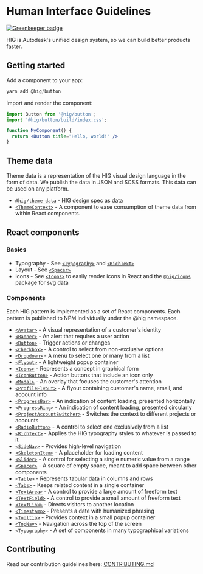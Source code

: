 # Human Interface Guidelines

[![Greenkeeper badge](https://badges.greenkeeper.io/Autodesk/hig.svg)](https://greenkeeper.io/)

HIG is Autodesk's unified design system, so we can build better products faster.

## Getting started

Add a component to your app:
```jsx
yarn add @hig/button
```

Import and render the component:
```jsx
import Button from '@hig/button';
import '@hig/button/build/index.css';

function MyComponent() {
  return <Button title="Hello, world!" />
}
```

## Theme data
Theme data is a representation of the HIG visual design language in the form of data. We publish the data in JSON and SCSS formats. This data can be used on any platform.

- [`@hig/theme-data`](./packages/theme-data/README.md) - HIG design spec as data
- [`<ThemeContext>`](./packages/theme-context/README.md) - A component to ease consumption of theme data from within React components.

## React components

### Basics
- Typography - See [`<Typography>`](./packages/typography/README.md) and [`<RichText>`](./packages/rich-text/README.md)
- Layout - See [`<Spacer>`](./packages/spacer/README.md)
- Icons - See [`<Icons>`](./packages/icons/README.md) to easily render icons in React and the [`@hig/icons`](./packages/icons/README.md) package for svg data

### Components

Each HIG pattern is implemented as a set of React components. Each pattern is published to NPM individually under the @hig namespace.

- [`<Avatar>`](./packages/avatar/README.md) - A visual representation of a customer's identity
- [`<Banner>`](./packages/banner/README.md) - An alert that requires a user action
- [`<Button>`](./packages/button/README.md) - Trigger actions or changes
- [`<Checkbox>`](./packages/checkbox/README.md) - A control to select from non-exclusive options
- [`<Dropdown>`](./packages/dropdown/README.md) - A menu to select one or many from a list
- [`<Flyout>`](./packages/flyout/README.md) - A lightweight popup container
- [`<Icons>`](./packages/icons/README.md) - Represents a concept in graphical form
- [`<IconButton>`](./packages/icon-button/README.md) - Action buttons that include an icon only
- [`<Modal>`](./packages/modal/README.md) - An overlay that focuses the customer's attention
- [`<ProfileFlyout>`](./packages/profile-flyout/README.md) - A flyout containing customer's name, email, and account info
- [`<ProgressBar>`](./packages/progress-bar/README.md) - An indication of content loading, presented horizontally
- [`<ProgressRing>`](./packages/progress-ring/README.md) - An indication of content loading, presented circularly
- [`<ProjectAccountSwitcher>`](./packages/project-account-switcher/README.md) - Switches the context to different projects or accounts
- [`<RadioButton>`](./packages/radio-button/README.md) - A control to select one exclusively from a list
- [`<RichText>`](./packages/rich-text/README.md) - Applies the HIG typography styles to whatever is passed to it
- [`<SideNav>`](./packages/side-nav/README.md) - Provides high-level navigation
- [`<SkeletonItem>`](./packages/skeleton-item/README.md) - A placeholder for loading content
- [`<Slider>`](./packages/slider/README.md) - A control for selecting a single numeric value from a range
- [`<Spacer>`](./packages/spacer/README.md) - A square of empty space, meant to add space between other components
- [`<Table>`](./packages/table/README.md) - Represents tabular data in columns and rows
- [`<Tabs>`](./packages/tabs/README.md) - Keeps related content in a single container
- [`<TextArea>`](./packages/text-area/README.md) - A control to provide a large amount of freeform text
- [`<TextField>`](./packages/text-field/README.md) - A control to provide a small amount of freeform text
- [`<TextLink>`](./packages/text-link/README.md) - Directs visitors to another location
- [`<Timestamp>`](./packages/timestamp/README.md) - Presents a date with humanized phrasing
- [`<Tooltip>`](./packages/tooltip/README.md) - Provides context in a small popup container
- [`<TopNav>`](./packages/top-nav/README.md) - Navigation across the top of the screen
- [`<Typography>`](./packages/typography/README.md) - A set of components in many typographical variations

## Contributing

Read our contribution guidelines here: [CONTRIBUTING.md](CONTRIBUTING.md)
